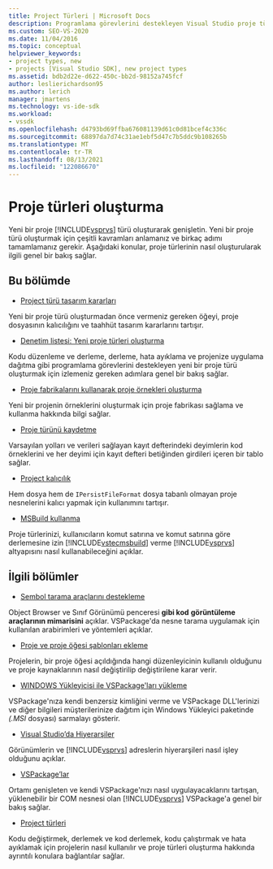 ```yaml
---
title: Project Türleri | Microsoft Docs
description: Programlama görevlerini destekleyen Visual Studio proje türü tasarlar, oluşturarak ve kaydederek bu tür projelerin nasıl genişletici olduğunu öğrenin.
ms.custom: SEO-VS-2020
ms.date: 11/04/2016
ms.topic: conceptual
helpviewer_keywords:
- project types, new
- projects [Visual Studio SDK], new project types
ms.assetid: bdb2d22e-d622-450c-bb2d-98152a745fcf
author: leslierichardson95
ms.author: lerich
manager: jmartens
ms.technology: vs-ide-sdk
ms.workload:
- vssdk
ms.openlocfilehash: d4793bd69ffba676081139d61c0d81bcef4c336c
ms.sourcegitcommit: 68897da7d74c31ae1ebf5d47c7b5ddc9b108265b
ms.translationtype: MT
ms.contentlocale: tr-TR
ms.lasthandoff: 08/13/2021
ms.locfileid: "122086670"
---
```

# <a name="create-project-types"></a>Proje türleri oluşturma
Yeni bir proje [!INCLUDE[vsprvs](../../code-quality/includes/vsprvs_md.md)] türü oluşturarak genişletin. Yeni bir proje türü oluşturmak için çeşitli kavramları anlamanız ve birkaç adımı tamamlamanız gerekir. Aşağıdaki konular, proje türlerinin nasıl oluşturularak ilgili genel bir bakış sağlar.

## <a name="in-this-section"></a>Bu bölümde
- [Project türü tasarım kararları](../../extensibility/internals/project-type-design-decisions.md)

 Yeni bir proje türü oluşturmadan önce vermeniz gereken öğeyi, proje dosyasının kalıcılığını ve taahhüt tasarım kararlarını tartışır.

- [Denetim listesi: Yeni proje türleri oluşturma](../../extensibility/internals/checklist-creating-new-project-types.md)

 Kodu düzenleme ve derleme, derleme, hata ayıklama ve projenize uygulama dağıtma gibi programlama görevlerini destekleyen yeni bir proje türü oluşturmak için izlemeniz gereken adımlara genel bir bakış sağlar.

- [Proje fabrikalarını kullanarak proje örnekleri oluşturma](../../extensibility/internals/creating-project-instances-by-using-project-factories.md)

 Yeni bir projenin örneklerini oluşturmak için proje fabrikası sağlama ve kullanma hakkında bilgi sağlar.

- [Proje türünü kaydetme](../../extensibility/internals/registering-a-project-type.md)

 Varsayılan yolları ve verileri sağlayan kayıt defterindeki deyimlerin kod örneklerini ve her deyimi için kayıt defteri betiğinden girdileri içeren bir tablo sağlar.

- [Project kalıcılık](../../extensibility/internals/project-persistence.md)

 Hem dosya hem de `IPersistFileFormat` dosya tabanlı olmayan proje nesnelerini kalıcı yapmak için kullanımını tartışır.

- [MSBuild kullanma](../../extensibility/internals/using-msbuild.md)

 Proje türlerinizi, kullanıcıların komut satırına ve komut satırına göre derlemesine izin [!INCLUDE[vstecmsbuild](../../extensibility/internals/includes/vstecmsbuild_md.md)] verme [!INCLUDE[vsprvs](../../code-quality/includes/vsprvs_md.md)] altyapısını nasıl kullanabileceğini açıklar.

## <a name="related-sections"></a>İlgili bölümler
- [Sembol tarama araçlarını destekleme](../../extensibility/internals/supporting-symbol-browsing-tools.md)

 Object Browser ve Sınıf Görünümü penceresi **gibi kod** **görüntüleme araçlarının mimarisini** açıklar. VSPackage'da nesne tarama uygulamak için kullanılan arabirimleri ve yöntemleri açıklar.

- [Proje ve proje öğesi şablonları ekleme](../../extensibility/internals/adding-project-and-project-item-templates.md)

 Projelerin, bir proje öğesi açıldığında hangi düzenleyicinin kullanılı olduğunu ve proje kaynaklarının nasıl değiştirilip değiştirilene karar verir.

- [WINDOWS Yükleyicisi ile VSPackage'ları yükleme](../../extensibility/internals/installing-vspackages-with-windows-installer.md)

 VSPackage'nıza kendi benzersiz kimliğini verme ve VSPackage DLL'lerinizi ve diğer bilgileri müşterilerinize dağıtım için Windows Yükleyici paketinde *(.MSI* dosyası) sarmalayı gösterir.

- [Visual Studio’da Hiyerarşiler](../../extensibility/internals/hierarchies-in-visual-studio.md)

 Görünümlerin ve [!INCLUDE[vsprvs](../../code-quality/includes/vsprvs_md.md)] adreslerin hiyerarşileri nasıl işley olduğunu açıklar.

- [VSPackage’lar](../../extensibility/internals/vspackages.md)

 Ortamı genişleten ve kendi VSPackage'nızı nasıl uygulayacaklarını tartışan, yüklenebilir bir COM nesnesi olan [!INCLUDE[vsprvs](../../code-quality/includes/vsprvs_md.md)] VSPackage'a genel bir bakış sağlar.

- [Project türleri](../../extensibility/internals/project-types.md)

 Kodu değiştirmek, derlemek ve kod derlemek, kodu çalıştırmak ve hata ayıklamak için projelerin nasıl kullanılır ve proje türleri oluşturma hakkında ayrıntılı konulara bağlantılar sağlar.
